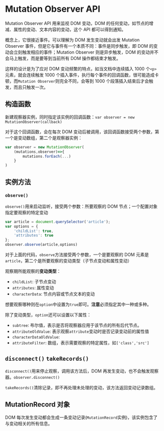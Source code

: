 # Mutation Observer API

Mutation Observer API 用来监视 DOM 变动，DOM 的任何变动，如节点的增减、属性的变动、文本内容的变动，这个 API 都可以得到通知。

概念上，它很接近事件。可以理解为 DOM 发生变动就会出发 Mutation Observer 事件，但是它与事件有一个本质不同：事件是同步触发，即 DOM 的变动会立刻触发相应的事件；Mutation Observer 则是异步触发，DOM 的变动并不会马上触发，而是要等到当前所有 DOM 操作都结束才触发。

这样的设计是为了应对 DOM 变动频繁的特点，如当文档中连续插入 1000 个`<p>`元素，就会连续触发 1000 个插入事件，执行每个事件的回调函数，很可能造成卡顿，而`Mutation Observer`则完全不同，会等到 1000 个段落插入结束后才会触发，而且只触发一次。

## 构造函数

新建观察器实例，同时指定该实例的回调函数：`var observer = new MutationObserver(callback)`

对于这个回调函数，会在每次 DOM 变动后被调用，该回调函数接受两个参数，第一个是变动数组，第二个是观察器实例：
```js
var observer = new MutationObserver(
    (mutations,observer)=>{
        mutations.forEach(...)
    }
)
```

## 实例方法

### `observe()`

`observe()`用来启动监听，接受两个参数：所要观察的 DOM 节点；一个配置对象指定要观察的特定变动
```js
var article = document.querySelector('article');
var options = {
    'childList': true,
    'attributes': true
};
observer.observe(article,options)
```
对于上面的代码，`observe`方法接受两个参数，一个是要观察的 DOM 元素是 `article`，第二个是所要观察的变动类型（子节点变动和属性变动）

观察期所能观察的**变动类型**：
- `childList`: 子节点变动
- `attributes`: 属性变动
- `characterData`: 节点内容或节点文本的变动

想要观察哪种则在`option`中设置为`true`即可。**注意**必须指定其中一种或多种。


除了变动类型，`option`还可以设置以下属性：
- `subtree`: 布尔值，表示是否将观察器应用于该节点的所有后代节点。
- `attributeOldValue`: 表示观察`attribute`变动时是否记录变动前的属性值
- `characterDataOldValue`:
- `attributeFilter`: 数组，表示需要观察的特定属性，如`['class','src']`

## `disconnect()` `takeRecords()`

`disconnect()`用来停止观察，调用该方法后，DOM 再发生变动，也不会触发观察器。`observer.disconnect()`

`takeRecords()`清除记录，即不再处理未处理的变动，该方法返回变动记录数组。

## MutationRecord 对象

DOM 每次发生变动都会生成一条变动记录(`MutationRecord`实例)，该实例包含了与变动相关的所有信息。